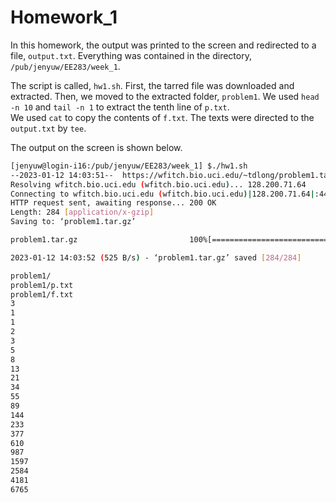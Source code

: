 # Homework_1

In this homework, the output was printed to the screen and redirected to a file, `output.txt`. 
Everything was contained in the directory, `/pub/jenyuw/EE283/week_1`.

The script is called, `hw1.sh`.
First, the tarred file was downloaded and extracted. Then, we moved to the extracted folder, `problem1`. 
We used `head -n 10` and `tail -n 1` to extract the tenth line of `p.txt`.  
We used `cat` to copy the contents of `f.txt`. The texts were directed to the `output.txt` by `tee`.

The output on the screen is shown below.

```bash
[jenyuw@login-i16:/pub/jenyuw/EE283/week_1] $./hw1.sh
--2023-01-12 14:03:51--  https://wfitch.bio.uci.edu/~tdlong/problem1.tar.gz
Resolving wfitch.bio.uci.edu (wfitch.bio.uci.edu)... 128.200.71.64
Connecting to wfitch.bio.uci.edu (wfitch.bio.uci.edu)|128.200.71.64|:443... connected.
HTTP request sent, awaiting response... 200 OK
Length: 284 [application/x-gzip]
Saving to: ‘problem1.tar.gz’

problem1.tar.gz                         100%[=============================================================================>]     284   525 B/s    in 0.5s

2023-01-12 14:03:52 (525 B/s) - ‘problem1.tar.gz’ saved [284/284]

problem1/
problem1/p.txt
problem1/f.txt
3
1
1
2
3
5
8
13
21
34
55
89
144
233
377
610
987
1597
2584
4181
6765

```
